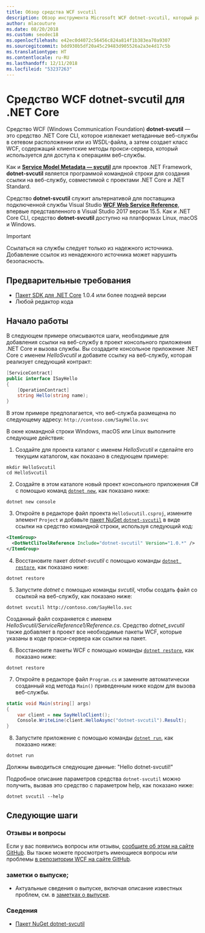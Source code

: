 ```yaml
---
title: Обзор средства WCF svcutil
description: Обзор инструмента Microsoft WCF dotnet-svcutil, который расширяет функциональные возможности проектов .NET Core и ASP.NET Core аналогично инструменту WCF svcutil для проектов .NET Framework.
author: mlacouture
ms.date: 08/20/2018
ms.custom: seodec18
ms.openlocfilehash: e42ec0d4072c56456c824a814f1b383ea70a9307
ms.sourcegitcommit: bdd930b5df20a45c29483d905526a2a3e4d17c5b
ms.translationtype: HT
ms.contentlocale: ru-RU
ms.lasthandoff: 12/11/2018
ms.locfileid: "53237263"
---
```

# <a name="wcf-dotnet-svcutil-tool-for-net-core"></a>Средство WCF dotnet-svcutil для .NET Core

Средство WCF (Windows Communication Foundation) **dotnet-svcutil** — это средство .NET Core CLI, которое извлекает метаданные веб-службы в сетевом расположении или из WSDL-файла, а затем создает класс WCF, содержащий клиентские методы прокси-сервера, который используется для доступа к операциям веб-службы.

Как и [**Service Model Metadata — svcutil**](../../framework/wcf/servicemodel-metadata-utility-tool-svcutil-exe.md) для проектов .NET Framework, **dotnet-svcutil** является программой командной строки для создания ссылки на веб-службу, совместимой с проектами .NET Core и .NET Standard.

Средство **dotnet-svcutil** служит альтернативой для поставщика подключенной службы Visual Studio [**WCF Web Service Reference**](wcf-web-service-reference-guide.md), впервые представленного в Visual Studio 2017 версии 15.5. Как и .NET Core CLI, средство **dotnet-svcutil** доступно на платформах Linux, macOS и Windows.

> [!IMPORTANT]
> Ссылаться на службы следует только из надежного источника. Добавление ссылок из ненадежного источника может нарушить безопасность.

## <a name="prerequisites"></a>Предварительные требования

* [Пакет SDK для .NET Core](https://dotnet.microsoft.com/download) 1.0.4 или более поздней версии
* Любой редактор кода

## <a name="getting-started"></a>Начало работы

В следующем примере описываются шаги, необходимые для добавления ссылки на веб-службу в проект консольного приложения .NET Core и вызова службы. Вы создадите консольное приложение .NET Core с именем _HelloSvcutil_ и добавите ссылку на веб-службу, которая реализует следующий контракт:

```csharp
[ServiceContract]
public interface ISayHello
{
    [OperationContract]
    string Hello(string name);
}
```

В этом примере предполагается, что веб-служба размещена по следующему адресу: `http://contoso.com/SayHello.svc`

В окне командной строки Windows, macOS или Linux выполните следующие действия:

1. Создайте для проекта каталог с именем _HelloSvcutil_ и сделайте его текущим каталогом, как показано в следующем примере:

```console
mkdir HelloSvcutil
cd HelloSvcutil
```

2. Создайте в этом каталоге новый проект консольного приложения C# с помощью команд [`dotnet new`](../tools/dotnet-new.md), как показано ниже:

```console
dotnet new console
```

3. Откройте в редакторе файл проекта `HelloSvcutil.csproj`, измените элемент `Project` и добавьте [пакет NuGet `dotnet-svcutil`](https://nuget.org/packages/dotnet-svcutil) в виде ссылки на средство командной строки, используя следующий код:

```xml
<ItemGroup>
  <DotNetCliToolReference Include="dotnet-svcutil" Version="1.0.*" />
</ItemGroup>
```

4. Восстановите пакет _dotnet-svcutil_ с помощью команды [`dotnet restore`](../tools/dotnet-restore.md), как показано ниже:

```console
dotnet restore
```

5. Запустите _dotnet_ с помощью команды _svcutil_, чтобы создать файл со ссылкой на веб-службу, как показано ниже:

```console
dotnet svcutil http://contoso.com/SayHello.svc
```
Созданный файл сохраняется с именем _HelloSvcutil/ServiceReference1/Reference.cs_. Средство _dotnet_svcutil_ также добавляет в проект все необходимые пакеты WCF, которые указаны в коде прокси-сервера как ссылки на пакет.

6. Восстановите пакеты WCF с помощью команды [`dotnet restore`](../tools/dotnet-restore.md), как показано ниже:

```console
dotnet restore
```

7. Откройте в редакторе файл `Program.cs` и замените автоматически созданный код метода `Main()` приведенным ниже кодом для вызова веб-службы.

```csharp
static void Main(string[] args)
{
    var client = new SayHelloClient();
    Console.WriteLine(client.HelloAsync("dotnet-svcutil").Result);
}
```

8. Запустите приложение с помощью команды [`dotnet run`](../tools/dotnet-run.md), как показано ниже:

```console
dotnet run
```
Должны выводиться следующие данные: "Hello dotnet-svcutil!"

Подробное описание параметров средства `dotnet-svcutil` можно получить, вызвав это средство с параметром help, как показано ниже:

```console
dotnet svcutil --help
```

## <a name="next-steps"></a>Следующие шаги

### <a name="feedback--questions"></a>Отзывы и вопросы

Если у вас появились вопросы или отзывы, [сообщите об этом на сайте GitHub](https://github.com/dotnet/wcf/issues/new). Вы также можете просмотреть имеющиеся вопросы или проблемы [в репозитории WCF на сайте GitHub](https://github.com/dotnet/wcf/issues?utf8=%E2%9C%93&q=is:issue%20label:tooling).

### <a name="release-notes"></a>заметки о выпуске;

* Актуальные сведения о выпуске, включая описание известных проблем, см. в [заметках о выпуске](https://github.com/dotnet/wcf/blob/master/release-notes/dotnet-svcutil-notes.md).

### <a name="information"></a>Сведения

* [Пакет NuGet dotnet-svcutil](https://nuget.org/packages/dotnet-svcutil)
